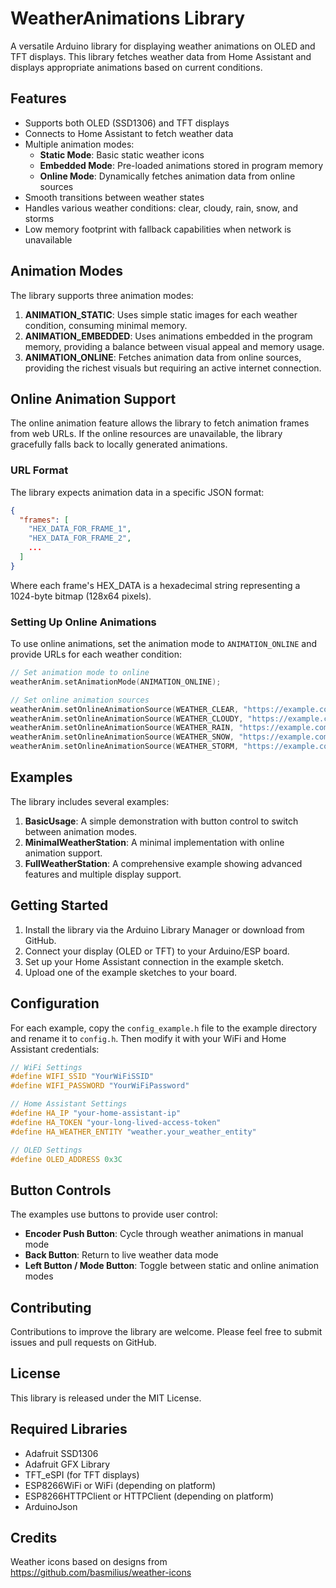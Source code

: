 # WeatherAnimations Library

A versatile Arduino library for displaying weather animations on OLED and TFT displays. This library fetches weather data from Home Assistant and displays appropriate animations based on current conditions.

## Features

- Supports both OLED (SSD1306) and TFT displays
- Connects to Home Assistant to fetch weather data
- Multiple animation modes:
  - **Static Mode**: Basic static weather icons
  - **Embedded Mode**: Pre-loaded animations stored in program memory
  - **Online Mode**: Dynamically fetches animation data from online sources
- Smooth transitions between weather states
- Handles various weather conditions: clear, cloudy, rain, snow, and storms
- Low memory footprint with fallback capabilities when network is unavailable

## Animation Modes

The library supports three animation modes:

1. **ANIMATION_STATIC**: Uses simple static images for each weather condition, consuming minimal memory.
2. **ANIMATION_EMBEDDED**: Uses animations embedded in the program memory, providing a balance between visual appeal and memory usage.
3. **ANIMATION_ONLINE**: Fetches animation data from online sources, providing the richest visuals but requiring an active internet connection.

## Online Animation Support

The online animation feature allows the library to fetch animation frames from web URLs. If the online resources are unavailable, the library gracefully falls back to locally generated animations.

### URL Format

The library expects animation data in a specific JSON format:

```json
{
  "frames": [
    "HEX_DATA_FOR_FRAME_1",
    "HEX_DATA_FOR_FRAME_2",
    ...
  ]
}
```

Where each frame's HEX_DATA is a hexadecimal string representing a 1024-byte bitmap (128x64 pixels).

### Setting Up Online Animations

To use online animations, set the animation mode to `ANIMATION_ONLINE` and provide URLs for each weather condition:

```cpp
// Set animation mode to online
weatherAnim.setAnimationMode(ANIMATION_ONLINE);

// Set online animation sources
weatherAnim.setOnlineAnimationSource(WEATHER_CLEAR, "https://example.com/clear-day.json");
weatherAnim.setOnlineAnimationSource(WEATHER_CLOUDY, "https://example.com/cloudy.json");
weatherAnim.setOnlineAnimationSource(WEATHER_RAIN, "https://example.com/rain.json");
weatherAnim.setOnlineAnimationSource(WEATHER_SNOW, "https://example.com/snow.json");
weatherAnim.setOnlineAnimationSource(WEATHER_STORM, "https://example.com/thunderstorms.json");
```

## Examples

The library includes several examples:

1. **BasicUsage**: A simple demonstration with button control to switch between animation modes.
2. **MinimalWeatherStation**: A minimal implementation with online animation support.
3. **FullWeatherStation**: A comprehensive example showing advanced features and multiple display support.

## Getting Started

1. Install the library via the Arduino Library Manager or download from GitHub.
2. Connect your display (OLED or TFT) to your Arduino/ESP board.
3. Set up your Home Assistant connection in the example sketch.
4. Upload one of the example sketches to your board.

## Configuration

For each example, copy the `config_example.h` file to the example directory and rename it to `config.h`. Then modify it with your WiFi and Home Assistant credentials:

```cpp
// WiFi Settings
#define WIFI_SSID "YourWiFiSSID"
#define WIFI_PASSWORD "YourWiFiPassword"

// Home Assistant Settings
#define HA_IP "your-home-assistant-ip"
#define HA_TOKEN "your-long-lived-access-token"
#define HA_WEATHER_ENTITY "weather.your_weather_entity"

// OLED Settings
#define OLED_ADDRESS 0x3C
```

## Button Controls

The examples use buttons to provide user control:

- **Encoder Push Button**: Cycle through weather animations in manual mode
- **Back Button**: Return to live weather data mode
- **Left Button / Mode Button**: Toggle between static and online animation modes

## Contributing

Contributions to improve the library are welcome. Please feel free to submit issues and pull requests on GitHub.

## License

This library is released under the MIT License.

## Required Libraries

- Adafruit SSD1306
- Adafruit GFX Library
- TFT_eSPI (for TFT displays)
- ESP8266WiFi or WiFi (depending on platform)
- ESP8266HTTPClient or HTTPClient (depending on platform)
- ArduinoJson

## Credits

Weather icons based on designs from https://github.com/basmilius/weather-icons
